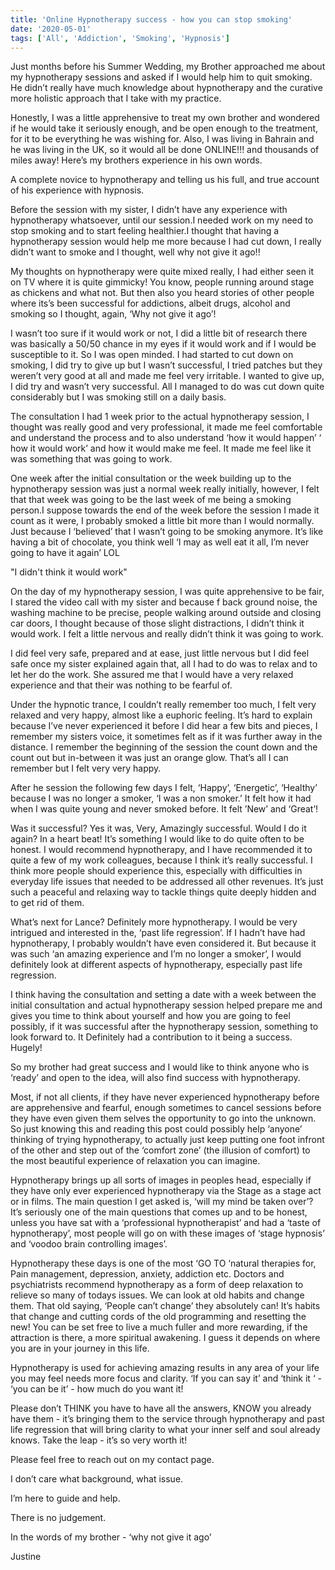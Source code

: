 ```yaml
---
title: 'Online Hypnotherapy success - how you can stop smoking'
date: '2020-05-01'
tags: ['All', 'Addiction', 'Smoking', 'Hypnosis']
---
```

Just months before his Summer Wedding, my Brother approached me about my hypnotherapy sessions and asked if I would help him to 
quit smoking. He didn’t really have much knowledge about hypnotherapy and the curative more holistic approach that I take with 
my practice.
 
Honestly, I was a little apprehensive to treat my own brother and wondered if he would take it seriously enough, and be open 
enough to the treatment, for it to be everything he was wishing for. Also, I was living in Bahrain and he was living in the UK, 
so it would all be done ONLINE!!! and thousands of miles away!
Here’s my brothers experience in his own words.

A complete novice to hypnotherapy and telling us his full, and true account of his experience with hypnosis.

Before the session with my sister, I didn’t have any experience with hypnotherapy whatsoever, until our session.I needed work 
on my need to stop smoking and to start feeling healthier.I thought that having a hypnotherapy session would help me more because 
I had cut down, I really didn’t want to smoke and I thought, well why not give it ago!!

My thoughts on hypnotherapy were quite mixed really, I had either seen it on TV where it is quite gimmicky! You know, people 
running around stage as chickens and what not. But then also you heard stories of other people where its’s been successful for 
addictions, albeit drugs, alcohol and smoking so I thought, again, ‘Why not give it ago’!

I wasn’t too sure if it would work or not, I did a little bit of research there was basically a 50/50 chance in my eyes if it 
would work and if I would be susceptible to it. So I was open minded. I had started to cut down on smoking, I did try to give 
up but I wasn’t  successful, I tried patches but they weren’t very good at all and made me feel very irritable. I wanted to give 
up, I did try and wasn’t very successful. All I managed to do was cut down quite considerably but I was smoking still on a daily 
basis.

The consultation I had 1 week prior to the actual hypnotherapy session, I thought was really good and very professional, 
it made me feel comfortable and understand the process and to also understand ‘how it would happen’ ‘ how it would work’ and 
how it would make me feel. It made me feel like it was something that was going to work.

One week after the initial consultation or the week building up to the hypnotherapy session was just a normal week really 
initially, however, I felt that that week was going to be the last week of me being a smoking person.I suppose towards the 
end of the week before the session I made it count as it were, I probably smoked a little bit more than I would normally. 
Just because I ‘believed’ that I wasn’t going to be smoking anymore. It’s like having a bit of chocolate, you think well 
‘I may as well eat it all, I’m never going to have it again’ LOL

"I didn't think it would work"

On the day of my hypnotherapy session, I was quite apprehensive to be fair, I stared the video call with my sister and because 
f back ground noise, the washing machine to be precise, people walking around outside and closing car doors, I thought because 
of those slight distractions, I didn’t think it would work. I felt a little nervous and really didn’t think it was going to work. 

I did feel very safe, prepared and at ease, just little nervous but I did feel safe once my sister explained again that, all I 
had to do was to relax and to let her do the work. She assured me that I would have a very relaxed experience and that their was 
nothing to be fearful of.

Under the hypnotic trance, I couldn’t really remember too much, I felt very relaxed and very happy, almost like a euphoric feeling. 
It’s hard to explain because I’ve never experienced it before I did hear a few bits and pieces, I remember my sisters voice, it 
sometimes felt as if it was further away in the distance. I remember the beginning of the session the count down and the count out 
but in-between it was just an orange glow. That’s all I can remember but I felt very very happy.

After he session the following few days I felt, ‘Happy’, ‘Energetic’, ‘Healthy’ because I was no longer a smoker, ‘I was a non smoker.’ 
It felt how it had when I was quite young and never smoked before. It felt ’New’ and ‘Great’!

Was it successful? Yes it was, Very, Amazingly successful. Would I do it again?  In a heart beat! It’s something I would like to do quite 
often to be honest. I would recommend hypnotherapy, and I have recommended it to quite a few of my work colleagues, because I think it’s 
really successful. I think more people should experience this, especially with difficulties in everyday life issues that needed to be addressed 
all other revenues. It’s just such a peaceful and relaxing way to tackle things quite deeply hidden and to get rid of them. 

What’s next for Lance? Definitely more hypnotherapy. I would be very intrigued and interested in the, ‘past life regression’. If I hadn’t 
have had hypnotherapy, I probably wouldn’t have even considered it. But because it was such ‘an amazing experience and I’m no longer a smoker’, 
I would definitely look at different aspects of hypnotherapy, especially past life regression. 

I think having the consultation and setting a date with a week between the initial consultation and actual hypnotherapy session helped prepare 
me and gives you time to think about yourself and how you are going to feel possibly, if it was successful after the hypnotherapy session, something 
to look forward to. It Definitely had a contribution to it being a success. Hugely!

So my brother had great success and I would like to think anyone who is ‘ready’ and open to the idea, will also find success with hypnotherapy. 

Most, if not all clients, if they have never experienced hypnotherapy before are apprehensive and fearful, enough sometimes to cancel sessions before 
they have even given them selves the opportunity to go into the unknown. So just knowing this and reading this post could possibly help ‘anyone’ 
thinking of trying hypnotherapy, to actually just keep putting one foot infront of the other and step out of the ‘comfort zone’ 
(the illusion of comfort) to the most beautiful experience of relaxation you can imagine.

Hypnotherapy brings up all sorts of images in peoples head, especially if they have only ever experienced hypnotherapy via the Stage as a stage 
act or in films. The main question I get asked is, ‘will my mind be taken over’? It’s seriously one of the main questions that comes up and to be 
honest, unless you have sat with a ‘professional hypnotherapist’ and had a ‘taste of hypnotherapy’, most people will go on with these images of 
‘stage hypnosis’ and ‘voodoo brain controlling images’.

Hypnotherapy these days is one of the most ‘GO TO ‘natural therapies for, Pain management, depression, anxiety, addiction etc. Doctors and 
psychiatrists recommend hypnotherapy as a form of deep relaxation to relieve so many of todays issues. We can look at old habits and change them. 
That old saying, ‘People can’t change’ they absolutely can! It’s habits that change and cutting cords of the old programming and resetting the new! 
You can be set free to live a much fuller and more rewarding, if the attraction is there, a more spiritual awakening. I guess it depends on where 
you are in your journey in this life. 

Hypnotherapy is used for achieving amazing results in any area of your life you may feel needs more focus and clarity. ‘If you can say it’ and 
‘think it ‘ - ‘you can be it’ - how much do you want it!

Please don’t THINK you have to have all the answers, KNOW you already have them -  it’s bringing them to the service through hypnotherapy and 
past life regression that will bring clarity to what your inner self and soul already knows. Take the leap - it’s so very worth it!


Please feel free to reach out on my contact page.

I don’t care what background, what issue.

I’m here to guide and help.

There is no judgement. 

In the words of my brother - ‘why not give it ago’

Justine